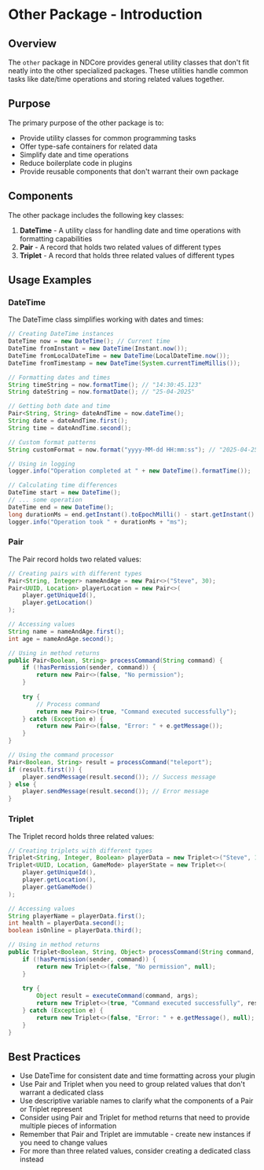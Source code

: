 # Other Package - Introduction

## Overview

The `other` package in NDCore provides general utility classes that don't fit neatly into the other specialized packages. These utilities handle common tasks like date/time operations and storing related values together.

## Purpose

The primary purpose of the other package is to:

- Provide utility classes for common programming tasks
- Offer type-safe containers for related data
- Simplify date and time operations
- Reduce boilerplate code in plugins
- Provide reusable components that don't warrant their own package

## Components

The other package includes the following key classes:

1. **DateTime** - A utility class for handling date and time operations with formatting capabilities
2. **Pair** - A record that holds two related values of different types
3. **Triplet** - A record that holds three related values of different types

## Usage Examples

### DateTime

The DateTime class simplifies working with dates and times:

```java
// Creating DateTime instances
DateTime now = new DateTime(); // Current time
DateTime fromInstant = new DateTime(Instant.now());
DateTime fromLocalDateTime = new DateTime(LocalDateTime.now());
DateTime fromTimestamp = new DateTime(System.currentTimeMillis());

// Formatting dates and times
String timeString = now.formatTime(); // "14:30:45.123"
String dateString = now.formatDate(); // "25-04-2025"

// Getting both date and time
Pair<String, String> dateAndTime = now.dateTime();
String date = dateAndTime.first();
String time = dateAndTime.second();

// Custom format patterns
String customFormat = now.format("yyyy-MM-dd HH:mm:ss"); // "2025-04-25 14:30:45"

// Using in logging
logger.info("Operation completed at " + new DateTime().formatTime());

// Calculating time differences
DateTime start = new DateTime();
// ... some operation
DateTime end = new DateTime();
long durationMs = end.getInstant().toEpochMilli() - start.getInstant().toEpochMilli();
logger.info("Operation took " + durationMs + "ms");
```

### Pair

The Pair record holds two related values:

```java
// Creating pairs with different types
Pair<String, Integer> nameAndAge = new Pair<>("Steve", 30);
Pair<UUID, Location> playerLocation = new Pair<>(
    player.getUniqueId(),
    player.getLocation()
);

// Accessing values
String name = nameAndAge.first();
int age = nameAndAge.second();

// Using in method returns
public Pair<Boolean, String> processCommand(String command) {
    if (!hasPermission(sender, command)) {
        return new Pair<>(false, "No permission");
    }
    
    try {
        // Process command
        return new Pair<>(true, "Command executed successfully");
    } catch (Exception e) {
        return new Pair<>(false, "Error: " + e.getMessage());
    }
}

// Using the command processor
Pair<Boolean, String> result = processCommand("teleport");
if (result.first()) {
    player.sendMessage(result.second()); // Success message
} else {
    player.sendMessage(result.second()); // Error message
}
```

### Triplet

The Triplet record holds three related values:

```java
// Creating triplets with different types
Triplet<String, Integer, Boolean> playerData = new Triplet<>("Steve", 100, true);
Triplet<UUID, Location, GameMode> playerState = new Triplet<>(
    player.getUniqueId(),
    player.getLocation(),
    player.getGameMode()
);

// Accessing values
String playerName = playerData.first();
int health = playerData.second();
boolean isOnline = playerData.third();

// Using in method returns
public Triplet<Boolean, String, Object> processCommand(String command, String[] args) {
    if (!hasPermission(sender, command)) {
        return new Triplet<>(false, "No permission", null);
    }
    
    try {
        Object result = executeCommand(command, args);
        return new Triplet<>(true, "Command executed successfully", result);
    } catch (Exception e) {
        return new Triplet<>(false, "Error: " + e.getMessage(), null);
    }
}
```

## Best Practices

- Use DateTime for consistent date and time formatting across your plugin
- Use Pair and Triplet when you need to group related values that don't warrant a dedicated class
- Use descriptive variable names to clarify what the components of a Pair or Triplet represent
- Consider using Pair and Triplet for method returns that need to provide multiple pieces of information
- Remember that Pair and Triplet are immutable - create new instances if you need to change values
- For more than three related values, consider creating a dedicated class instead